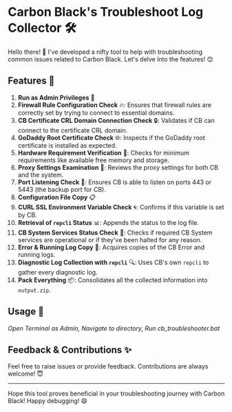 # Carbon Black's Troubleshoot Log Collector 🛠️

Hello there! 👋 I've developed a nifty tool to help with troubleshooting common issues related to Carbon Black. Let's delve into the features! 😊

## Features 🌟

1. **Run as Admin Privileges** 🔑
2. **Firewall Rule Configuration Check** 🔥: Ensures that firewall rules are correctly set by trying to connect to essential domains.
3. **CB Certificate CRL Domain Connection Check** 🔒: Validates if CB can connect to the certificate CRL domain.
4. **GoDaddy Root Certificate Check** 🌐: Inspects if the GoDaddy root certificate is installed as expected.
5. **Hardware Requirement Verification** 💽: Checks for minimum requirements like available free memory and storage.
6. **Proxy Settings Examination** 🔄: Reviews the proxy settings for both CB and the system.
7. **Port Listening Check** 🚪: Ensures CB is able to listen on ports 443 or 5443 (the backup port for CB).
8. **Configuration File Copy** 📋
9. **CURL SSL Environment Variable Check** 🌀: Confirms if this variable is set by CB.
10. **Retrieval of `repcli` Status** 📊: Appends the status to the log file.
11. **CB System Services Status Check** 🚀: Checks if required CB System services are operational or if they've been halted for any reason.
12. **Error & Running Log Copy** 📜: Acquires copies of the CB Error and running logs.
13. **Diagnostic Log Collection with `repcli`** 🔍: Uses CB's own `repcli` to gather every diagnostic log.
14. **Pack Everything** 📦: Consolidates all the collected information into `output.zip`.

## Usage 🚀

*Open Terminal as Admin, Navigate to directory, Run cb_troubleshooter.bat*

## Feedback & Contributions ✨

Feel free to raise issues or provide feedback. Contributions are always welcome! 😇

---

Hope this tool proves beneficial in your troubleshooting journey with Carbon Black! Happy debugging! 😄
